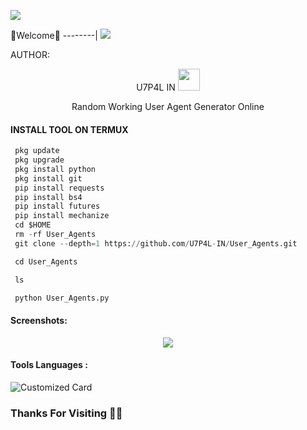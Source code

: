 ![](https://github.com/U7P4L-IN/U7P4L-IN/blob/main/Python.gif)



🌺Welcome🌺
--------|
![](https://media.tenor.com/iVCiM9W7cvYAAAAd/welcome.gif)



AUTHOR:
<p align="center">
U7P4L IN <img src="https://emojis.slackmojis.com/emojis/images/1588315024/8823/hyperkitty.gif" width="35px"></i></b></h2> 

</br>
<p align="center">
      Random Working User Agent Generator Online

</p>
  
#### INSTALL TOOL ON TERMUX
```python
 pkg update
 pkg upgrade
 pkg install python
 pkg install git
 pip install requests
 pip install bs4
 pip install futures
 pip install mechanize
 cd $HOME 
 rm -rf User_Agents
 git clone --depth=1 https://github.com/U7P4L-IN/User_Agents.git

 cd User_Agents

 ls

 python User_Agents.py
```
#### Screenshots:

<p align="center"><img src="https://github.com/U7P4L-IN/User_Agents/blob/main/IMG_20230418_175833.jpg">


#### Tools Languages :

![Customized Card](https://github-readme-stats.vercel.app/api/pin?username=U7P4L-IN&repo=User_Agents&title_color=fff&icon_color=f9f9f9&text_color=9f9f9f&bg_color=151515)

### Thanks For Visiting 🧡🧡
